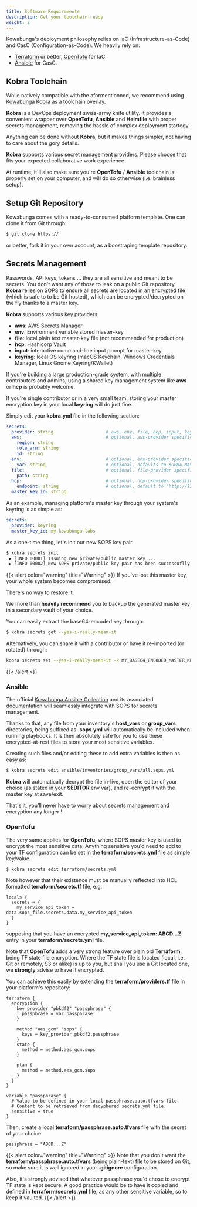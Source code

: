 ```yaml
---
title: Software Requirements
description: Get your toolchain ready
weight: 2
---
```


Kowabunga's deployment philosophy relies on IaC (Infrastructure-as-Code) and CasC (Configuration-as-Code). We heavily rely on:

- [Terraform](https://developer.hashicorp.com/terraform) or better, [OpenTofu](https://opentofu.org/) for IaC
- [Ansible](https://www.ansible.com/) for CasC.

## Kobra Toolchain

While natively compatible with the aformentionned, we recommend using [Kowabunga Kobra](https://github.com/kowabunga-cloud/kobra) as a toolchain overlay.

**Kobra** is a DevOps deployment swiss-army knife utility. It provides a convenient wrapper over **OpenTofu**, **Ansible** and **Helmfile** with proper secrets management, removing the hassle of complex deployment startegy.

Anything can be done without **Kobra**, but it makes things simpler, not having to care about the gory details.

**Kobra** supports various secret management providers. Please choose that fits your expected collaborative work experience.

At runtime, it'll also make sure you're **OpenTofu** / **Ansible** toolchain is properly set on your computer, and will do so otherwise (i.e. brainless setup).

## Setup Git Repository

Kowabunga comes with a ready-to-consumed platform template. One can clone it from Git through:

```sh
$ git clone https://
```

or better, fork it in your own account, as a boostraping template repository.

## Secrets Management

Passwords, API keys, tokens ... they are all sensitive and meant to be secrets. You don't want any of those to leak on a public Git repository. **Kobra** relies on [SOPS](https://getsops.io/) to ensure all secrets are located in an encrypted file (which is safe to to be Git hosted), which can be encrypted/decrypted on the fly thanks to a master key.

**Kobra** supports various key providers:

- **aws**: AWS Secrets Manager
- **env**: Environment variable stored master-key
- **file**: local plain text master-key file (not recommended for production)
- **hcp**: Hashicorp Vault
- **input**: interactive command-line input prompt for master-key
- **keyring**: local OS keyring (macOS Keychain, Windows Credentials Manager, Linux Gnome Keyring/KWallet)

If you're building a large production-grade system, with multiple contributors and admins, using a shared key management system like **aws** or **hcp** is probably welcome.

If you're single contributor or in a very small team, storing your master encryption key in your local **keyring** will do just fine.

Simply edit your **kobra.yml** file in the following section:

```yaml
secrets:
  provider: string                    # aws, env, file, hcp, input, keyring
  aws:                                # optional, aws-provider specific
    region: string
    role_arn: string
    id: string
  env:                                # optional, env-provider specific
    var: string                       # optional, defaults to KOBRA_MASTER_KEY
  file:                               # optional, file-provider specific
    path: string
  hcp:                                # optional, hcp-provider specific
    endpoint: string                  # optional, default to "http://127.0.0.1:8200" if unspecified
  master_key_id: string
```

As an example, managing platform's master key through your system's keyring is as simple as:

```yaml
secrets:
  provider: keyring
  master_key_id: my-kowabunga-labs
```

As a one-time thing, let's init our new SOPS key pair.

```sh
$ kobra secrets init
 ▶ [INFO 00001] Issuing new private/public master key ...
 ▶ [INFO 00002] New SOPS private/public key pair has been successuflly generated and stored
```

{{< alert color="warning" title="Warning" >}}
If you've lost this master key, your whole system becomes compromised.

There's no way to restore it.

We more than **heavily recommend** you to backup the generated master key in a secondary vault of your choice.

You can easily extract the base64-encoded key through:

```sh
$ kobra secrets get --yes-i-really-mean-it
```

Alternatively, you can share it with a contributor or have it re-imported (or rotated) through:

```sh
kobra secrets set --yes-i-really-mean-it -k MY_BASE64_ENCODED_MASTER_KEY
```
{{< /alert >}}

### Ansible

The official [Kowabunga Ansible Collection](https://galaxy.ansible.com/ui/repo/published/kowabunga/cloud/) and its associated [documentation](https://ansible.kowabunga.cloud/kowabunga/cloud/index.html#plugins-in-kowabunga-cloud) will seamlessly integrate with SOPS for secrets management.

Thanks to that, any file from your inventory's **host_vars** or **group_vars** directories, being suffixed as **.sops.yml** will automatically be included when running playbooks. It is then absolutely safe for you to use these encrypted-at-rest files to store your most sensitive variables.

Creating such files and/or editing these to add extra variables is then as easy as:

```sh
$ kobra secrets edit ansible/inventories/group_vars/all.sops.yml
```

**Kobra** will automatically decrypt the file in-live, open the editor of your choice (as stated in your **$EDITOR** env var), and re-ecnrypt it with the master key at save/exit.

That's it, you'll never have to worry about secrets management and encryption any longer !

### OpenTofu

The very same applies for **OpenTofu**, where SOPS master key is used to encrypt the most sensitive data. Anything sensitive you'd need to add to your TF configuration can be set in the **terraform/secrets.yml** file as simple key/value.

```sh
$ kobra secrets edit terraform/secrets.yml
```

Note however that their existence must be manually reflected into HCL formatted **terraform/secrets.tf** file, e.g.:

```hcl
locals {
  secrets = {
    my_service_api_token = data.sops_file.secrets.data.my_service_api_token
  }
}
```

supposing that you have an encrypted **my_service_api_token: ABCD...Z** entry in your **terraform/secrets.yml** file.

Note that **OpenTofu** adds a very strong feature over plain old **Terraform**, being TF state file encryption. Where the TF state file is located (local, i.e. Git or remotely, S3 or alike) is up to you, but shall you use a Git located one, we **strongly** advise to have it encrypted.

You can achieve this easily by extending the **terraform/providers.tf** file in your platform's repository:

```hcl
terraform {
  encryption {
    key_provider "pbkdf2" "passphrase" {
      passphrase = var.passphrase
    }

    method "aes_gcm" "sops" {
      keys = key_provider.pbkdf2.passphrase
    }
    state {
      method = method.aes_gcm.sops
    }

    plan {
      method = method.aes_gcm.sops
    }
  }
}

variable "passphrase" {
  # Value to be defined in your local passphrase.auto.tfvars file.
  # Content to be retrieved from decyphered secrets.yml file.
  sensitive = true
}
```

Then, create a local **terraform/passphrase.auto.tfvars** file with the secret of your choice:

```hcl
passphrase = "ABCD...Z"
```

{{< alert color="warning" title="Warning" >}}
Note that you don't want the **terraform/passphrase.auto.tfvars** (being plain-text) file to be stored on Git, so make sure it is well ignored in your **.gitignore** configuration.

Also, it's strongly advised that whatever passphrase you'd chose to encrypt TF state is kept secure. A good practice would be to have it copied and defined in **terraform/secrets.yml** file, as any other sensitive variable, so to keep it vaulted.
{{< /alert >}}
